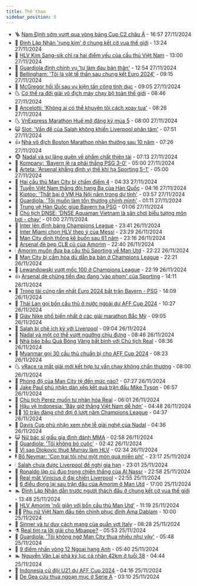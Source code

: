 ```yaml
---
title: Thể thao
sidebar_position: 5
---
```


<!-- vnexpress-the-thao:START -->
- 🪜 [Nam Định sớm vượt qua vòng bảng Cup C2 châu Á](https://vnexpress.net/nam-dinh-som-vuot-qua-vong-bang-cup-c2-chau-a-4821204.html) - 16:57 27/11/2024
- 🦩 [Đinh Lập Nhân &#39;rụng kim&#39; ở chung kết cờ vua thế giới](https://vnexpress.net/dinh-lap-nhan-rung-kim-o-chung-ket-co-vua-the-gioi-4821179.html) - 13:24 27/11/2024
- 🧰 [HLV Kim Sang-sik chỉ ra hai điểm yếu của cầu thủ Việt Nam](https://vnexpress.net/hlv-kim-sang-sik-chi-ra-hai-diem-yeu-cua-cau-thu-viet-nam-4821160.html) - 13:00 27/11/2024
- 🤗 [Guardiola đính chính vụ &#39;tự làm đau bản thân&#39;](https://vnexpress.net/guardiola-dinh-chinh-vu-tu-lam-dau-ban-than-4821176.html) - 12:54 27/11/2024
- 🥳 [Bellingham: &#39;Tôi là vật tế thần sau chung kết Euro 2024&#39;](https://vnexpress.net/bellingham-toi-la-vat-te-than-sau-chung-ket-euro-2024-4821021.html) - 09:15 27/11/2024
- 🦣 [McGregor hối lỗi sau vụ kiện tấn công tình dục](https://vnexpress.net/mcgregor-hoi-loi-sau-vu-kien-tan-cong-tinh-duc-4821005.html) - 09:05 27/11/2024
- 🌜 [Có thể ra đời giải vô địch máy chạy bộ toàn thế giới](https://vnexpress.net/co-the-ra-doi-giai-vo-dich-may-chay-bo-toan-the-gioi-4820919.html) - 08:46 27/11/2024
- 🫶 [Ancelotti: &#39;Không ai có thể khuyên tôi cách xoay tua&#39;](https://vnexpress.net/ancelotti-khong-ai-co-the-khuyen-toi-cach-xoay-tua-4821027.html) - 08:26 27/11/2024
- 🌜 [VnExpress Marathon Huế mở đăng ký mùa 5](https://vnexpress.net/vnexpress-marathon-hue-mo-dang-ky-mua-5-4820847.html) - 08:00 27/11/2024
- 😺 [Slot: &#39;Vấn đề của Salah không khiến Liverpool phân tâm&#39;](https://vnexpress.net/slot-van-de-cua-salah-khong-khien-liverpool-phan-tam-4821014.html) - 07:51 27/11/2024
- 👍 [Nhà vô địch Boston Marathon nhận thưởng sau 10 năm](https://vnexpress.net/nha-vo-dich-boston-marathon-nhan-thuong-sau-10-nam-4820923.html) - 07:26 27/11/2024
- 🐵 [Nadal và sự lãng quên về phẩm chất thiên tài](https://vnexpress.net/nadal-va-su-lang-quen-ve-pham-chat-thien-tai-4820820.html) - 07:13 27/11/2024
- 💫 [Kompany: &#39;Bayern lẽ ra phải thắng PSG 3-0&#39;](https://vnexpress.net/kompany-bayern-le-ra-phai-thang-psg-3-0-4820812.html) - 05:00 27/11/2024
- 🦆 [Arteta: &#39;Arsenal khẳng định vị thế khi hạ Sporting 5-1&#39;](https://vnexpress.net/arteta-arsenal-khang-dinh-vi-the-khi-ha-sporting-5-1-4820777.html) - 05:00 27/11/2024
- 🙉 [Hai cầu thủ Man City bị chấm điểm 4](https://vnexpress.net/hai-cau-thu-man-city-bi-cham-diem-4-4820885.html) - 04:33 27/11/2024
- 📝 [Tuyển Việt Nam thắng đội hạng Ba của Hàn Quốc](https://vnexpress.net/tuyen-viet-nam-thang-doi-hang-ba-cua-han-quoc-4820931.html) - 04:16 27/11/2024
- 💯 [Kiptoo: &#39;Thất bại ở VM Hà Nội nằm trong dự tính&#39;](https://vnexpress.net/kiptoo-that-bai-o-vm-ha-noi-nam-trong-du-tinh-4819660.html) - 03:57 27/11/2024
- 🌈 [Guardiola: &#39;Tôi muốn làm tổn thương chính mình&#39;](https://vnexpress.net/guardiola-toi-muon-lam-ton-thuong-chinh-minh-4820767.html) - 01:11 27/11/2024
- 🦩 [Trung vệ Hàn Quốc giúp Bayern hạ PSG](https://vnexpress.net/trung-ve-han-quoc-giup-bayern-ha-psg-4820795.html) - 01:06 27/11/2024
- 🐲 [Chủ tịch DNSE: &#39;DNSE Aquaman Vietnam là sân chơi biểu tượng môn bơi - chạy&#39;](https://vnexpress.net/chu-tich-dnse-dnse-aquaman-vietnam-la-san-choi-bieu-tuong-mon-boi-chay-4820199.html) - 01:00 27/11/2024
- 🌁 [Inter lên đỉnh bảng Champions League](https://vnexpress.net/inter-len-dinh-bang-champions-league-4820759.html) - 23:41 26/11/2024
- 💯 [Inter Miami chọn HLV theo ý của Messi](https://vnexpress.net/inter-miami-chon-hlv-theo-y-cua-messi-4820763.html) - 23:29 26/11/2024
- 🌝 [Man City dính thống kê buồn sau 61 năm](https://vnexpress.net/man-city-dinh-thong-ke-buon-sau-61-nam-4820762.html) - 23:16 26/11/2024
- 🤖 [Arsenal đè bẹp CLB cũ của Amorim](https://vnexpress.net/arsenal-de-bep-clb-cu-cua-amorim-4820756.html) - 22:40 26/11/2024
- 🕯 [Amorim muốn đưa ba cầu thủ Sporting về Man Utd](https://vnexpress.net/amorim-muon-dua-ba-cau-thu-sporting-ve-man-utd-4820752.html) - 22:22 26/11/2024
- 🧰 [Man City bị cầm hòa dù dẫn ba bàn ở Champions League](https://vnexpress.net/man-city-bi-cam-hoa-du-dan-ba-ban-o-champions-league-4820754.html) - 22:21 26/11/2024
- 🥳 [Lewandowski vượt mốc 100 ở Champions League](https://vnexpress.net/lewandowski-vuot-moc-100-o-champions-league-4820753.html) - 22:19 26/11/2024
- 👍 [Arsenal dè chừng tiền đạo đang &#39;vào phom&#39; của Sporting](https://vnexpress.net/arsenal-de-chung-tien-dao-dang-vao-phom-cua-sporting-4820380.html) - 14:11 26/11/2024
- 💪 [Trọng tài cứng rắn nhất Euro 2024 bắt trận Bayern - PSG](https://vnexpress.net/trong-tai-cung-ran-nhat-euro-2024-bat-tran-bayern-psg-4820681.html) - 14:09 26/11/2024
- 👹 [Thái Lan gọi bốn cầu thủ ở nước ngoài dự AFF Cup 2024](https://vnexpress.net/thai-lan-goi-bon-cau-thu-o-nuoc-ngoai-du-aff-cup-2024-4820679.html) - 10:27 26/11/2024
- 🧰 [Giày Nike phổ biến nhất ở các giải marathon Bắc Mỹ](https://vnexpress.net/giay-nike-pho-bien-nhat-o-cac-giai-marathon-bac-my-4820391.html) - 09:05 26/11/2024
- 🚀 [Salah bị chê ích kỷ với Liverpool](https://vnexpress.net/salah-bi-che-ich-ky-voi-liverpool-4820565.html) - 09:04 26/11/2024
- 🎃 [Nadal và một cơ thể vượt ngưỡng chịu đựng](https://vnexpress.net/nadal-va-mot-co-the-vuot-nguong-chiu-dung-4820610.html) - 08:46 26/11/2024
- 🧰 [Nhà báo bầu Quả Bóng Vàng bất bình với Chủ tịch Real](https://vnexpress.net/nha-bao-bau-qua-bong-vang-bat-binh-voi-chu-tich-real-4820554.html) - 08:36 26/11/2024
- 👀 [Myanmar gọi 30 cầu thủ chuẩn bị cho AFF Cup 2024](https://vnexpress.net/myanmar-goi-30-cau-thu-chuan-bi-cho-aff-cup-2024-4820509.html) - 08:23 26/11/2024
- 🌜 [vRace ra mắt giải mới kết hợp tư vấn chạy không chấn thương](https://vnexpress.net/vrace-ra-mat-giai-moi-ket-hop-tu-van-chay-khong-chan-thuong-4820549.html) - 08:00 26/11/2024
- 🫶 [Phong độ của Man City tệ đến mức nào?](https://vnexpress.net/phong-do-cua-man-city-te-den-muc-nao-4820526.html) - 07:27 26/11/2024
- 🦄 [Jake Paul phủ nhận dàn xếp kết quả trận đấu Mike Tyson](https://vnexpress.net/jake-paul-phu-nhan-dan-xep-ket-qua-tran-dau-mike-tyson-4820407.html) - 06:57 26/11/2024
- 🥳 [Chủ tịch Perez muốn tư nhân hóa Real](https://vnexpress.net/chu-tich-perez-muon-tu-nhan-hoa-real-4820495.html) - 06:01 26/11/2024
- 🐲 [Hậu vệ Indonesia: &#39;Bây giờ thắng Việt Nam dễ hơn&#39;](https://vnexpress.net/hau-ve-indonesia-bay-gio-thang-viet-nam-de-hon-4820296.html) - 04:48 26/11/2024
- 🧑‍🏫 [10 trận đáng chờ đợi ở lượt năm Champions League](https://vnexpress.net/10-tran-dang-cho-doi-o-luot-nam-champions-league-4820276.html) - 04:37 26/11/2024
- 🤔 [Davis Cup phủ nhận xem nhẹ lễ giải nghệ của Nadal](https://vnexpress.net/davis-cup-phu-nhan-xem-nhe-le-giai-nghe-cua-nadal-4820451.html) - 04:36 26/11/2024
- 😺 [Nữ bác sĩ giấu gia đình đánh MMA](https://vnexpress.net/nu-bac-si-giau-gia-dinh-danh-mma-4820377.html) - 02:58 26/11/2024
- 💪 [Guardiola: &#39;Tôi không bỏ cuộc&#39;](https://vnexpress.net/guardiola-toi-khong-bo-cuoc-4820299.html) - 02:42 26/11/2024
- 💼 [Vì sao Djokovic thuê Murray làm HLV](https://vnexpress.net/vi-sao-djokovic-thue-murray-lam-hlv-4820175.html) - 02:34 26/11/2024
- 🕴 [Bố Neymar: &#39;Con trai tôi như một món quà miễn phí&#39;](https://vnexpress.net/bo-neymar-con-trai-toi-nhu-mot-mon-qua-mien-phi-4820294.html) - 23:17 25/11/2024
- 🕯 [Salah chưa được Liverpool đề nghị gia hạn](https://vnexpress.net/salah-chua-duoc-liverpool-de-nghi-gia-han-4820300.html) - 23:01 25/11/2024
- 📝 [Ronaldo lập cú đúp trong chiến thắng của Al Nassr](https://vnexpress.net/ronaldo-lap-cu-dup-trong-chien-thang-cua-al-nassr-4820298.html) - 22:58 25/11/2024
- 🧐 [Real mất Vinicius ở đại chiến Liverpool](https://vnexpress.net/real-mat-vinicius-o-dai-chien-liverpool-4820301.html) - 22:55 25/11/2024
- 🙉 [6 điều đọng lại sau trận đầu của Amorim ở Man Utd](https://vnexpress.net/6-dieu-dong-lai-sau-tran-dau-cua-amorim-o-man-utd-4820262.html) - 17:00 25/11/2024
- 🏊 [Đinh Lập Nhân dẫn trước người thách đấu ở chung kết cờ vua thế giới](https://vnexpress.net/dinh-lap-nhan-dan-truoc-nguoi-thach-dau-o-chung-ket-co-vua-the-gioi-4820270.html) - 13:48 25/11/2024
- 🌊 [HLV Amorim &#39;nổi giận với bốn cầu thủ Man Utd&#39;](https://vnexpress.net/hlv-amorim-noi-gian-voi-bon-cau-thu-man-utd-4820195.html) - 11:19 25/11/2024
- 👨‍🏫 [Phụ nữ Việt Nam đầu tiên chinh phục đỉnh Ama Dablam](https://vnexpress.net/phu-nu-viet-nam-dau-tien-chinh-phuc-dinh-ama-dablam-4820241.html) - 10:00 25/11/2024
- 🥷 [Sinner và tư duy cách mạng của quần vợt Italy](https://vnexpress.net/sinner-va-tu-duy-cach-mang-cua-quan-vot-italy-4820159.html) - 08:28 25/11/2024
- ⚗️ [Real tìm ra lời giải cho Mbappe?](https://vnexpress.net/real-tim-ra-loi-giai-cho-mbappe-4819912.html) - 05:53 25/11/2024
- 🌮 [Guardiola: &#39;Tôi không ngờ Man City thua nhiều như vậy&#39;](https://vnexpress.net/guardiola-toi-khong-ngo-man-city-thua-nhieu-nhu-vay-4819914.html) - 05:48 25/11/2024
- 🤩 [9 điểm nhấn vòng 12 Ngoại hạng Anh](https://vnexpress.net/9-diem-nhan-vong-12-ngoai-hang-anh-4819956.html) - 05:40 25/11/2024
- 🏊 [Nguyễn Văn Lai phá kỷ lục cá nhân 42km ở tuổi 38](https://vnexpress.net/nguyen-van-lai-pha-ky-luc-ca-nhan-42km-o-tuoi-38-4819655.html) - 04:44 25/11/2024
- 🐎 [Indonesia cử đội U21 dự AFF Cup 2024](https://vnexpress.net/indonesia-cu-doi-u21-du-aff-cup-2024-4820029.html) - 04:16 25/11/2024
- 💫 [De Gea cứu thua ngoạn mục ở Serie A](https://vnexpress.net/de-gea-cuu-thua-ngoan-muc-o-serie-a-4819958.html) - 03:10 25/11/2024<!-- vnexpress-the-thao:END -->
